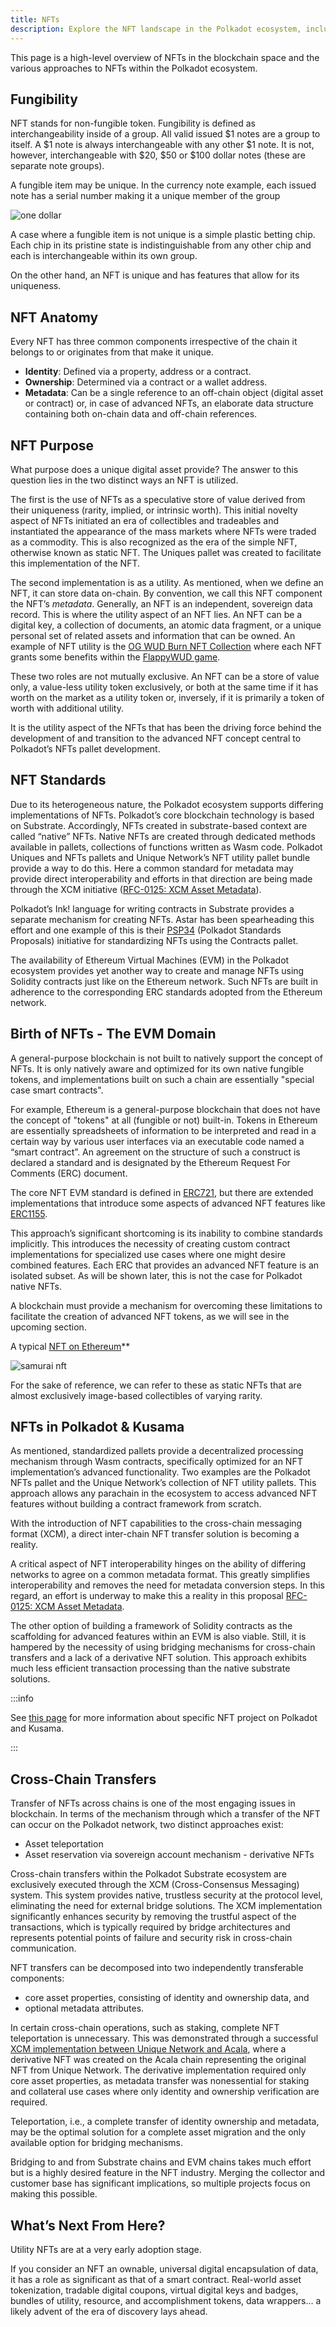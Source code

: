 ```yaml
---
title: NFTs
description: Explore the NFT landscape in the Polkadot ecosystem, including standards, utilities, and cross-chain capabilities.
---
```


This page is a high-level overview of NFTs in the blockchain space and the various approaches to
NFTs within the Polkadot ecosystem.

## Fungibility

NFT stands for non-fungible token. Fungibility is defined as interchangeability inside of a group.
All valid issued $1 notes are a group to itself. A $1 note is always interchangeable with any other
$1 note. It is not, however, interchangeable with $20, $50 or $100 dollar notes (these are separate
note groups).

A fungible item may be unique. In the currency note example, each issued note has a serial number
making it a unique member of the group

![one dollar](https://www.investopedia.com/thmb/Nr-RLORu5CX_lIWZfLmV5X0eIrc=/613x345/smart/filters:no_upscale%28%29/Clipboard01-d20f6eb9351e4f36a46e11fd87b53b2d.jpg)

A case where a fungible item is not unique is a simple plastic betting chip. Each chip in its
pristine state is indistinguishable from any other chip and each is interchangeable within its own
group.

On the other hand, an NFT is unique and has features that allow for its uniqueness.

## NFT Anatomy

Every NFT has three common components irrespective of the chain it belongs to or originates from
that make it unique.

- **Identity**: Defined via a property, address or a contract.
- **Ownership**: Determined via a contract or a wallet address.
- **Metadata**: Can be a single reference to an off-chain object (digital asset or contract) or, in
  case of advanced NFTs, an elaborate data structure containing both on-chain data and off-chain
  references.

## NFT Purpose

What purpose does a unique digital asset provide? The answer to this question lies in the two
distinct ways an NFT is utilized.

The first is the use of NFTs as a speculative store of value derived from their uniqueness (rarity,
implied, or intrinsic worth). This initial novelty aspect of NFTs initiated an era of collectibles
and tradeables and instantiated the appearance of the mass markets where NFTs were traded as a
commodity. This is also recognized as the era of the simple NFT, otherwise known as static NFT. The
Uniques pallet was created to facilitate this implementation of the NFT.

The second implementation is as a utility. As mentioned, when we define an NFT, it can store data
on-chain. By convention, we call this NFT component the NFT’s _metadata_. Generally, an NFT is an
independent, sovereign data record. This is where the utility aspect of an NFT lies. An NFT can be a
digital key, a collection of documents, an atomic data fragment, or a unique personal set of related
assets and information that can be owned. An example of NFT utility is the
[OG WUD Burn NFT Collection](https://kodadot.xyz/ahp/collection/244) where each NFT grants some
benefits within the [FlappyWUD game](https://flappywud.lol/).

These two roles are not mutually exclusive. An NFT can be a store of value only, a value-less
utility token exclusively, or both at the same time if it has worth on the market as a utility token
or, inversely, if it is primarily a token of worth with additional utility.

It is the utility aspect of the NFTs that has been the driving force behind the development of and
transition to the advanced NFT concept central to Polkadot’s NFTs pallet development.

## NFT Standards

Due to its heterogeneous nature, the Polkadot ecosystem supports differing implementations of NFTs.
Polkadot’s core blockchain technology is based on Substrate. Accordingly, NFTs created in
substrate-based context are called “native” NFTs. Native NFTs are created through dedicated methods
available in pallets, collections of functions written as Wasm code. Polkadot Uniques and NFTs
pallets and Unique Network’s NFT utility pallet bundle provide a way to do this. Here a common
standard for metadata may provide direct interoperability and efforts in that direction are being
made through the XCM initiative
([RFC-0125: XCM Asset Metadata](https://polkadot-fellows.github.io/RFCs/approved/0125-xcm-asset-metadata.html#rfc-0125-xcm-asset-metadata)).

Polkadot’s Ink! language for writing contracts in Substrate provides a separate mechanism for
creating NFTs. Astar has been spearheading this effort and one example of this is their
[PSP34](https://github.com/w3f/PSPs/blob/master/PSPs/psp-34.md) (Polkadot Standards Proposals)
initiative for standardizing NFTs using the Contracts pallet.

The availability of Ethereum Virtual Machines (EVM) in the Polkadot ecosystem provides yet another
way to create and manage NFTs using Solidity contracts just like on the Ethereum network. Such NFTs
are built in adherence to the corresponding ERC standards adopted from the Ethereum network.

## Birth of NFTs - The EVM Domain

A general-purpose blockchain is not built to natively support the concept of NFTs. It is only
natively aware and optimized for its own native fungible tokens, and implementations built on such a
chain are essentially "special case smart contracts".

For example, Ethereum is a general-purpose blockchain that does not have the concept of "tokens" at
all (fungible or not) built-in. Tokens in Ethereum are essentially spreadsheets of information to be
interpreted and read in a certain way by various user interfaces via an executable code named a
“smart contract”. An agreement on the structure of such a construct is declared a standard and is
designated by the Ethereum Request For Comments (ERC) document.

The core NFT EVM standard is defined in [ERC721](https://eips.ethereum.org/EIPS/eip-721), but there
are extended implementations that introduce some aspects of advanced NFT features like
[ERC1155](https://ethereum.org/en/developers/docs/standards/tokens/erc-1155/).

This approach’s significant shortcoming is its inability to combine standards implicitly. This
introduces the necessity of creating custom contract implementations for specialized use cases where
one might desire combined features. Each ERC that provides an advanced NFT feature is an isolated
subset. As will be shown later, this is not the case for Polkadot native NFTs.

A blockchain must provide a mechanism for overcoming these limitations to facilitate the creation of
advanced NFT tokens, as we will see in the upcoming section.

A typical
[NFT on Ethereum](https://opensea.io/assets/ethereum/0x2127fe7ffce4380459cced92f2d4793f3af094a4/12598)[​](https://wiki.polkadot.network/docs/learn-nft#a-typical-nft-on-ethereum)\*\*

![samurai nft](../assets/nft/samurai.png)

For the sake of reference, we can refer to these as static NFTs that are almost exclusively
image-based collectibles of varying rarity.

## NFTs in Polkadot & Kusama

As mentioned, standardized pallets provide a decentralized processing mechanism through Wasm
contracts, specifically optimized for an NFT implementation’s advanced functionality. Two examples
are the Polkadot NFTs pallet and the Unique Network’s collection of NFT utility pallets. This
approach allows any parachain in the ecosystem to access advanced NFT features without building a
contract framework from scratch.

With the introduction of NFT capabilities to the cross-chain messaging format (XCM), a direct
inter-chain NFT transfer solution is becoming a reality.

A critical aspect of NFT interoperability hinges on the ability of differing networks to agree on a
common metadata format. This greatly simplifies interoperability and removes the need for metadata
conversion steps. In this regard, an effort is underway to make this a reality in this proposal
[RFC-0125: XCM Asset Metadata](https://polkadot-fellows.github.io/RFCs/approved/0125-xcm-asset-metadata.html#rfc-0125-xcm-asset-metadata).

The other option of building a framework of Solidity contracts as the scaffolding for advanced
features within an EVM is also viable. Still, it is hampered by the necessity of using bridging
mechanisms for cross-chain transfers and a lack of a derivative NFT solution. This approach exhibits
much less efficient transaction processing than the native substrate solutions.

:::info

See [this page](./learn-nft-projects.md) for more information about specific NFT project on Polkadot
and Kusama.

:::

## Cross-Chain Transfers

Transfer of NFTs across chains is one of the most engaging issues in blockchain. In terms of the
mechanism through which a transfer of the NFT can occur on the Polkadot network, two distinct
approaches exist:

- Asset teleportation
- Asset reservation via sovereign account mechanism - derivative NFTs

Cross-chain transfers within the Polkadot Substrate ecosystem are exclusively executed through the
XCM (Cross-Consensus Messaging) system. This system provides native, trustless security at the
protocol level, eliminating the need for external bridge solutions. The XCM implementation
significantly enhances security by removing the trustful aspect of the transactions, which is
typically required by bridge architectures and represents potential points of failure and security
risk in cross-chain communication.

NFT transfers can be decomposed into two independently transferable components:

- core asset properties, consisting of identity and ownership data, and
- optional metadata attributes.

In certain cross-chain operations, such as staking, complete NFT teleportation is unnecessary. This
was demonstrated through a successful
[XCM implementation between Unique Network and Acala](https://unique.network/blog/unique-network-cross-chain-nft-proof-of-concept-is-here/),
where a derivative NFT was created on the Acala chain representing the original NFT from Unique
Network. The derivative implementation required only core asset properties, as metadata transfer was
nonessential for staking and collateral use cases where only identity and ownership verification are
required.

Teleportation, i.e., a complete transfer of identity ownership and metadata, may be the optimal
solution for a complete asset migration and the only available option for bridging mechanisms.

Bridging to and from Substrate chains and EVM chains takes much effort but is a highly desired
feature in the NFT industry. Merging the collector and customer base has significant implications,
so multiple projects focus on making this possible.

## What’s Next From Here?

Utility NFTs are at a very early adoption stage.

If you consider an NFT an ownable, universal digital encapsulation of data, it has a role as
significant as that of a smart contract. Real-world asset tokenization, tradable digital coupons,
virtual digital keys and badges, bundles of utility, resource, and accomplishment tokens, data
wrappers… a likely advent of the era of discovery lays ahead.